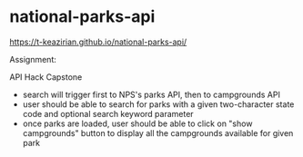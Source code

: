 # national-parks-api

https://t-keazirian.github.io/national-parks-api/

Assignment:

API Hack Capstone

- search will trigger first to NPS's parks API, then to campgrounds API
- user should be able to search for parks with a given two-character state code and optional search keyword parameter
- once parks are loaded, user should be able to click on "show campgrounds" button to display all the campgrounds available for given park
